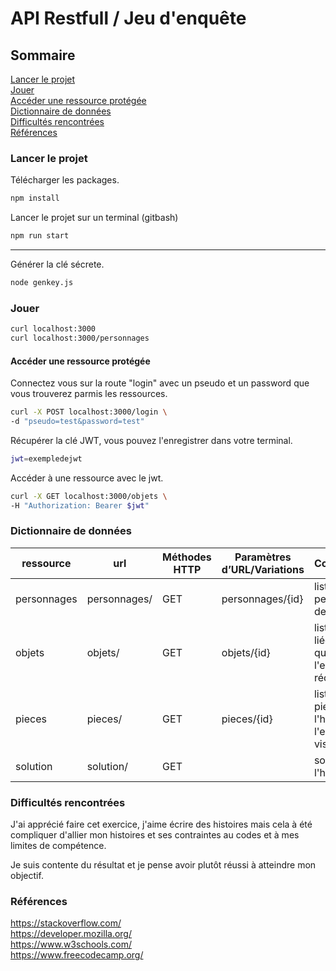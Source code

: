 # API Restfull / Jeu d'enquête

## Sommaire
[Lancer le projet](#lancer-le-projet)<br>
[Jouer](#jouer)<br>
[Accéder une ressource protégée](#accéder-une-ressource-protégée)<br>
[Dictionnaire de données](#dictionnaire-de-données)<br>
[Difficultés rencontrées](#difficultés-rencontrées)<br>
[Références](#références)<br>

### Lancer le projet

Télécharger les packages.
```bash
npm install
```

Lancer le projet sur un terminal (gitbash)
```bash
npm run start
```

---
Générer la clé sécrete.
```bash
node genkey.js
```

### Jouer
```bash
curl localhost:3000
curl localhost:3000/personnages
```

#### Accéder une ressource protégée

Connectez vous sur la route "login" avec un pseudo et un password que vous trouverez parmis les ressources.

```bash
curl -X POST localhost:3000/login \
-d "pseudo=test&password=test"
```

Récupérer la clé JWT, vous pouvez l'enregistrer dans votre terminal.

```bash
jwt=exempledejwt
```

Accéder à une ressource avec le jwt.

```bash
curl -X GET localhost:3000/objets \
-H "Authorization: Bearer $jwt"
```

### Dictionnaire de données

| ressource   | url          | Méthodes HTTP | Paramètres d’URL/Variations | Commentaires                                                   |
| ----------- | ------------ | ------------- | --------------------------- | -------------------------------------------------------------- |
| personnages | personnages/ | GET           | personnages/{id}            | liste des personnages de l'histoire                            |
| objets      | objets/      | GET           | objets/{id}                 | liste des objets liée à l'histoire que l'enquêteur à récupérer |
| pieces      | pieces/      | GET           | pieces/{id}                 | liste des pieces liée à l'histoire que l'enquêteur à visité    |
| solution    | solution/    | GET           |                             | solution de l'histoire                                         |

### Difficultés rencontrées

J'ai apprécié faire cet exercice, j'aime écrire des histoires mais cela à été compliquer d'allier mon histoires et ses contraintes au codes et à mes limites de compétence.

Je suis contente du résultat et je pense avoir plutôt réussi à atteindre mon objectif.

### Références

https://stackoverflow.com/<br>
https://developer.mozilla.org/<br>
https://www.w3schools.com/<br>
https://www.freecodecamp.org/<br>
